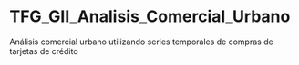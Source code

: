 # TFG_GII_Analisis_Comercial_Urbano
Análisis comercial urbano utilizando series temporales de compras de tarjetas de crédito
